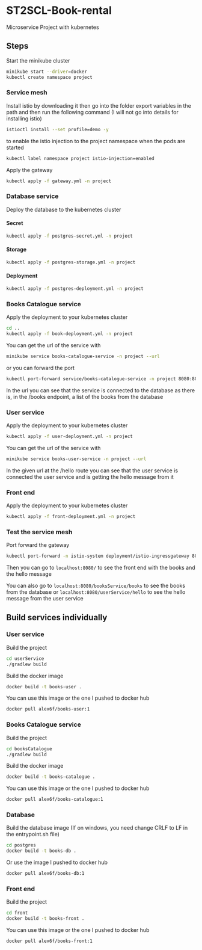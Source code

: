 # ST2SCL-Book-rental

Microservice Project with kubernetes

## Steps

Start the minikube cluster

```bash
minikube start --driver=docker
kubectl create namespace project
```

### Service mesh

Install istio by downloading it then go into the folder export variables in the path and then run the following command (I will not go into details for installing istio)

```bash
istioctl install --set profile=demo -y
```

to enable the istio injection to the project namespace when the pods are started

```bash
kubectl label namespace project istio-injection=enabled
```

Apply the gateway

```bash
kubectl apply -f gateway.yml -n project
```

### Database service

Deploy the database to the kubernetes cluster

#### Secret

```bash
kubectl apply -f postgres-secret.yml -n project
```

#### Storage

```bash
kubectl apply -f postgres-storage.yml -n project
```

#### Deployment

```bash
kubectl apply -f postgres-deployment.yml -n project
```

### Books Catalogue service

Apply the deployment to your kubernetes cluster

```bash
cd ..
kubectl apply -f book-deployment.yml -n project
```

You can get the url of the service with

```bash
minikube service books-catalogue-service -n project --url
```

or you can forward the port

```bash
kubectl port-forward service/books-catalogue-service -n project 8080:8080
```

In the url you can see that the service is connected to the database as there is, in the /books endpoint, a list of the books from the database

### User service

Apply the deployment to your kubernetes cluster

```bash
kubectl apply -f user-deployment.yml -n project
```

You can get the url of the service with

```bash
minikube service books-user-service -n project --url
```

In the given url at the /hello route you can see that the user service is connected the user service and is getting the hello message from it

### Front end

Apply the deployment to your kubernetes cluster

```bash
kubectl apply -f front-deployment.yml -n project
```

### Test the service mesh

Port forward the gateway

```bash
kubectl port-forward -n istio-system deployment/istio-ingressgateway 8080:8080
```

Then you can go to `localhost:8080/` to see the front end with the books and the hello message

You can also go to `localhost:8080/booksService/books` to see the books from the database or `localhost:8080/userService/hello` to see the hello message from the user service

## Build services individually

### User service

Build the project

```bash
cd userService
./gradlew build
```

Build the docker image

```bash
docker build -t books-user .
```

You can use this image or the one I pushed to docker hub

```bash
docker pull alex6f/books-user:1
```

### Books Catalogue service

Build the project

```bash
cd booksCatalogue
./gradlew build
```

Build the docker image

```bash
docker build -t books-catalogue .
```

You can use this image or the one I pushed to docker hub

```bash
docker pull alex6f/books-catalogue:1
```

### Database

Build the database image (If on windows, you need change CRLF to LF in the entrypoint.sh file)

```bash
cd postgres
docker build -t books-db .
```

Or use the image I pushed to docker hub

```bash
docker pull alex6f/books-db:1
```

### Front end

Build the project

```bash
cd front
docker build -t books-front .
```

You can use this image or the one I pushed to docker hub

```bash
docker pull alex6f/books-front:1
```